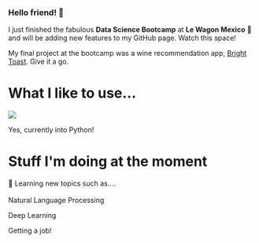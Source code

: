 ### Hello friend! 👋

I just finished the fabulous **Data Science Bootcamp** at **Le Wagon Mexico** 🥳 and will be adding new features to my GitHub page. Watch this space!

My final project at the bootcamp was a wine recommendation app, [Bright Toast](https://jordisod-bright-toast-brightapp-llrlza.streamlit.app/). Give it a go.

# What I like to use...
<p>
<img src="https://img.shields.io/badge/Python-14354C?style=for-the-badge&logo=python&logoColor=white">
</p>

Yes, currently into Python!

<h1>Stuff I'm doing at the moment</h1>
<p>
👀 Learning new topics such as....
<br><br>
  Natural Language Processing
  
  Deep Learning
  
  Getting a job!

</p>
<p align="center">

<!--
**JordiSod/JordiSod** is a ✨ _special_ ✨ repository because its `README.md` (this file) appears on your GitHub profile.

Here are some ideas to get you started:

- 🔭 I’m currently working on ...
- 🌱 I’m currently learning ...
- 👯 I’m looking to collaborate on ...
- 🤔 I’m looking for help with ...
- 💬 Ask me about ...
- 📫 How to reach me: ...
- 😄 Pronouns: ...
- ⚡ Fun fact: ...
-->
